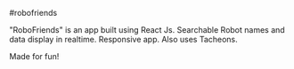 #robofriends 

"RoboFriends" is an app built using React Js. Searchable Robot names and data display in realtime. Responsive app. Also uses Tacheons. 

Made for fun!

